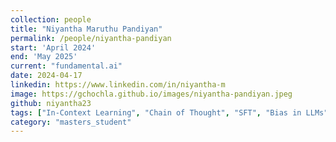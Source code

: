```yaml
---
collection: people
title: "Niyantha Maruthu Pandiyan"
permalink: /people/niyantha-pandiyan
start: 'April 2024'
end: 'May 2025'
current: "fundamental.ai"
date: 2024-04-17
linkedin: https://www.linkedin.com/in/niyantha-m
image: https://gchochla.github.io/images/niyantha-pandiyan.jpeg
github: niyantha23
tags: ["In-Context Learning", "Chain of Thought", "SFT", "Bias in LLMs"]
category: "masters_student"
---
```

